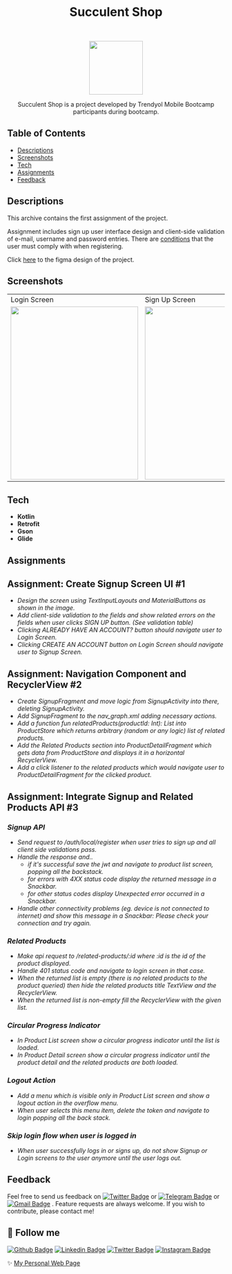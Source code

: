 
<h1 align="center"> Succulent Shop </h1> <br>

<p align="center">
    <img alt="" title="" src="https://i.hizliresim.com/4bv1ozz.png" width="124">
  </a>
</p>


<p align="center">
Succulent Shop is a project developed by Trendyol Mobile Bootcamp participants during bootcamp.
</p>


## Table of Contents
- [Descriptions](#Descriptions)
- [Screenshots](#Screenshots)
- [Tech](#Tech)
- [Assignments](#Assignment)
- [Feedback](#feedback)

## Descriptions
This archive contains the first assignment of the project. 

Assignment includes sign up user interface design and client-side validation of e-mail, username and password entries.
There are [conditions](https://github.com/safaorhan/succulent-shop/issues/1) that the user must comply with when registering.

Click [here](https://www.figma.com/file/aKFn9Czmk2ms2hqp4sctcw/Succulent-Shop?node-id=0%3A1) to the figma design of the project.

## Screenshots
<table>
  <tr>
    <td>Login Screen</td>
     <td>Sign Up Screen</td>
     <td>Product List</td>
     <td>Product Product Detail Screen</td>
  </tr>
  <tr>
    <td><img src="https://i.hizliresim.com/jhz2cs3.png" width=295 height=400></td>
    <td><img src="https://i.hizliresim.com/1vfxcv5.png" width=295 height=400></td>
    <td><img src="https://i.hizliresim.com/pdghu34.png" width=295 height=400></td>
    <td><img src="https://i.hizliresim.com/bnx586f.png" width=295 height=400></td>
  </tr>
 </table>

## Tech
* **Kotlin**
* **Retrofit**
* **Gson**
* **Glide**

## Assignments

## Assignment: Create Signup Screen UI #1
* *Design the screen using TextInputLayouts and MaterialButtons as shown in the image.*
* *Add client-side validation to the fields and show related errors on the fields when user clicks SIGN UP button. (See validation table)*
* *Clicking ALREADY HAVE AN ACCOUNT? button should navigate user to Login Screen.*
* *Clicking CREATE AN ACCOUNT button on Login Screen should navigate user to Signup Screen.*

## Assignment: Navigation Component and RecyclerView #2
* *Create SignupFragment and move logic from SignupActivity into there, deleting SignupActivity.*
* *Add SignupFragment to the nav_graph.xml adding necessary actions.*
* *Add a function fun relatedProducts(productId: Int): List<Product> into ProductStore which returns arbitrary (random or any logic) list of related products.*
* *Add the Related Products section into ProductDetailFragment which gets data from ProductStore and displays it in a horizontal RecyclerView.*
* *Add a click listener to the related products which would navigate user to ProductDetailFragment for the clicked product.*

## Assignment: Integrate Signup and Related Products API #3
### *Signup API*
* *Send request to /auth/local/register when user tries to sign up and all client side validations pass.*
* *Handle the response and..*
  * *if it's successful save the jwt and navigate to product list screen, popping all the backstack.*
  * *for errors with 4XX status code display the returned message in a Snackbar.*
  * *for other status codes display Unexpected error occurred in a Snackbar.*
* *Handle other connectivity problems (eg. device is not connected to internet) and show this message in a Snackbar: Please check your connection and try again.*
### *Related Products*
* *Make api request to /related-products/:id where :id is the id of the product displayed.*
* *Handle 401 status code and navigate to login screen in that case.*
* *When the returned list is empty (there is no related products to the product queried) then hide the related products title TextView and the RecyclerView.*
* *When the returned list is non-empty fill the RecyclerView with the given list.*
### *Circular Progress Indicator*
* *In Product List screen show a circular progress indicator until the list is loaded.*
* *In Product Detail screen show a circular progress indicator until the product detail and the related products are both loaded.*
### *Logout Action*
* *Add a menu which is visible only in Product List screen and show a logout action in the overflow menu.*
* *When user selects this menu item, delete the token and navigate to login popping all the back stack.*
### *Skip login flow when user is logged in*
* *When user successfully logs in or signs up, do not show Signup or Login screens to the user anymore until the user logs out.*

## Feedback

Feel free to send us feedback on <a href="https://twitter.com/tunahanbeyy" target="_blank">![Twitter Badge](https://img.shields.io/badge/-Twitter-1ca0f1?style=flat&labelColor=1ca0f1&logo=twitter&logoColor=white&link=https://twitter.com/tunahanbeeyy)</a> or <a href="https://t.me/tunahanbeeyy" target="_blank">![Telegram Badge](https://img.shields.io/badge/-Telegram-1ca0f1?style=flat&labelColor=1ca0f1&logo=telegram&logoColor=white&link=https://t.me/lincolnbrito)</a> or <a href="mailto:celiktnhn@gmail.com" target="_blank">![Gmail Badge](https://img.shields.io/badge/-Gmail-c14438?style=flat&logo=Gmail&logoColor=white&link=mailto:celiktnhn@gmail.com)</a> . Feature requests are always welcome. If you wish to contribute, please contact me!


## :link: Follow me
<a href="https://github.com/tunahancelik" target="_blank">![Github Badge](https://img.shields.io/badge/-Github-000?style=flat&logo=Github&logoColor=white&link=https://github.com/tunahancelik)</a>
<a href="https://www.linkedin.com/in/tunahan-celik/" target="_blank">![Linkedin Badge](https://img.shields.io/badge/-LinkedIn-blue?style=flat&logo=Linkedin&logoColor=white&link=https://www.linkedin.com/in/tunahan-celik)</a>
<a href="https://twitter.com/tunahanbeyy" target="_blank">![Twitter Badge](https://img.shields.io/badge/-Twitter-1ca0f1?style=flat&labelColor=1ca0f1&logo=twitter&logoColor=white&link=https://twitter.com/tunahanbeeyy)</a>
<a href="https://instagram.com/mr.tunahancelik" target="_blank">![Instagram Badge](https://img.shields.io/badge/-Instagram-E4405F?style=flat&logo=instagram&logoColor=white&link=https://instagram.com/tunahanbeeyy)</a>

✨ [My Personal Web Page](https://tunahancelik.github.io)
